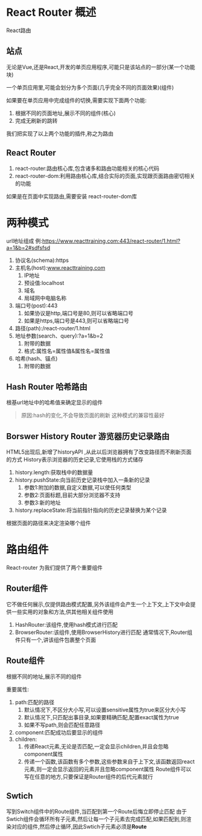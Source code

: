 # React Router 概述

React路由

## 站点

无论是Vue,还是React,开发的单页应用程序,可能只是该站点的一部分(某一个功能块)

一个单页应用里,可能会划分为多个页面(几乎完全不同的页面效果)(组件)

如果要在单页应用中完成组件的切换,需要实现下面两个功能:
1. 根据不同的页面地址,展示不同的组件(核心)
2. 完成无刷新的跳转

我们把实现了以上两个功能的插件,称之为路由

## React Router
1. react-router:路由核心库,包含诸多和路由功能相关的核心代码
2. react-router-dom:利用路由核心库,结合实际的页面,实现跟页面路由密切相关的功能

如果是在页面中实现路由,需要安装 react-router-dom库

# 两种模式


url地址组成
例:https://www.reacttraining.com:443/react-router/1.html?a=1&b=2#sdfsfsd
1. 协议名(schema):https
2. 主机名(host):www.reacttraining.com
   1. IP地址
   2. 预设值:localhost
   3. 域名
   4. 局域网中电脑名称
3. 端口号(post):443
   1. 如果协议是http,端口号是80,则可以省略端口号
   2. 如果是https,端口号是443,则可以省略端口号
4. 路径(path):/react-router/1.html
5. 地址参数(search、query):?a=1&b=2
   1. 附带的数据
   2. 格式:属性名=属性值&属性名=属性值
6. 哈希(hash、锚点)
   1. 附带的数据 

## Hash Router 哈希路由 

根基url地址中的哈希值来确定显示的组件
> 原因:hash的变化,不会导致页面的刷新
> 这种模式的兼容性最好

## Borswer History Router 游览器历史记录路由
HTML5出现后,新增了historyAPI ,从此以后浏览器拥有了改变路径而不刷新页面的方式
History表示浏览器的历史记录,它使用栈的方式储存

1. history.length:获取栈中的数据量
2. history.pushState:向当前历史记录栈中加入一条新的记录
   1. 参数1:附加的数据,自定义数据,可以使任何类型
   2. 参数2:页面标题,目前大部分浏览器不支持
   3. 参数3:新的地址
3. history.replaceState:将当前指针指向的历史记录替换为某个记录

根据页面的路径来决定渲染哪个组件

# 路由组件

React-router 为我们提供了两个重要组件

## Router组件

它不做任何展示,仅提供路由模式配置,另外该组件会产生一个上下文,上下文中会提供一些实用的对象和方法,供其他相关组件使用

1. HashRouter:该组件,使用hash模式进行匹配
2. BrowserRouter:该组件,使用BrowserHistory进行匹配
通常情况下,Router组件只有一个,讲该组件包裹整个页面

## Route组件

根据不同的地址,展示不同的组件

重要属性:

1. path:匹配的路径
   1. 默认情况下,不区分大小写,可以设置sensitive属性为true来区分大小写
   2. 默认情况下,只匹配出事目录,如果要精确匹配,配置exact属性为true
   3. 如果不写path,则会匹配任意路径
2. component:匹配成功后要显示的组件
3. children:
   1. 传递React元素,无论是否匹配,一定会显示children,并且会忽略component属性
   2. 传递一个函数,该函数有多个参数,这些参数来自于上下文,该函数返回react元素,则一定会显示返回的元素并且忽略component属性
Route组件可以写在任意的地方,只要保证是Router组件的后代元素就行

## Swtich

写到Switch组件中的Route组件,当匹配到第一个Route后悔立即停止匹配
由于Swtich组件会循环所有子元素,然后让每一个子元素去完成匹配,如果匹配到,则渲染对应的组件,然后停止循环,因此Swtich子元素必须是**Route**